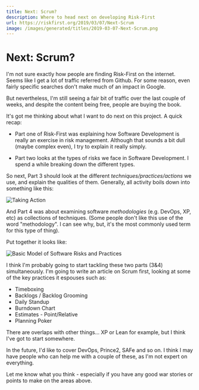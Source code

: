 ```yaml
---
title: Next: Scrum?
description: Where to head next on developing Risk-First
url: https://riskfirst.org/2019/03/07/Next-Scrum
image: /images/generated/titles/2019-03-07-Next-Scrum.png
---
```


# Next: Scrum?

I'm not sure exactly how people are finding Risk-First on the internet.  Seems like I get a lot of traffic referred from Github.   For some reason, even fairly specific searches don't make much of an impact in Google.  

But nevertheless, I'm still seeing a fair bit of traffic over the last couple of weeks, and despite the content being free, people are buying the book.  

It's got me thinking about what I want to do next on this project.  A quick recap:

- Part one of Risk-First was explaining how Software Development is really an exercise in risk management.  Although that sounds a bit dull (maybe complex even), I try to explain it really simply.  

- Part two looks at the types of risks we face in Software Development.  I spend a while breaking down the different types.

So next, Part 3 should look at the different _techniques/practices/actions_ we use, and explain the qualities of them.  Generally, all activity boils down into something like this:

![Taking Action](https://riskfirst.org/images/generated/introduction/all_risk_management_language.png)

And Part 4 was about examining software _methodologies_ (e.g. DevOps, XP, etc) as collections of techniques.  (Some people don't like this use of the word "methodology".  I can see why, but, it's the most commonly used term for this type of thing).

Put together it looks like:

![Basic Model of Software Risks and Practices](https://riskfirst.org/images/generated/executive-summary/pattern_language.png)

I think I'm probably going to start tackling these two parts (3&4) simultaneously.  I'm going to write an article on Scrum first, looking at some of the key practices it espouses such as:

- Timeboxing
- Backlogs / Backlog Grooming
- Daily Standup
- Burndown Chart
- Estimates - Point/Relative
- Planning Poker

There are overlaps with other things... XP or Lean for example, but I think I've got to start somewhere.  

In the future, I'd like to cover DevOps, Prince2, SAFe and so on.  I think I may have people who can help me with a couple of these, as I'm not expert on everything.

Let me know what you think - especially if you have any good war stories or points to make on the areas above.